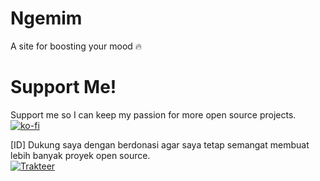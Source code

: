 # Ngemim

A site for boosting your mood 🔥

# Support Me!
Support me so I can keep my passion for more open source projects.  
[![ko-fi](https://ko-fi.com/img/githubbutton_sm.svg)](https://ko-fi.com/F1F54K1NU) 

[ID] Dukung saya dengan berdonasi agar saya tetap semangat membuat lebih banyak proyek open source.  
[![Trakteer](http://www.simpleimageresizer.com/_uploads/photos/5024883a/Trakteer_new_badge_x41.png)](https://trakteer.id/harysuryanto)  
